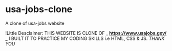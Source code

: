 # usa-jobs-clone

A clone of usa-jobs website

!Little Desclaimer:
THIS WEBSITE IS CLONE OF **_ https://www.usajobs.gov/ _**
I BUILT IT TO PRACTICE MY CODING SKILLS i.e HTML, CSS & JS.
_THANK YOU_
